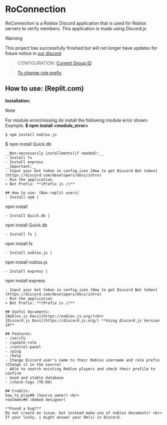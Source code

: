 # RoConnection
RoConnection is a Roblox Discord application that is used for Roblox servers to verify members. This application is made using Discord.js

> [!WARNING]
> This project has successfully finished but will not longer have updates for future notice in [our discord](https://discord.com/invite/uz9TY5sB)



> CONFIGURATION:
>[Current Group ID](https://github.com/HTPGTDev/RoConnection/blob/main/index.js#L206)<br>

>[To change role prefix](
https://github.com/HTPGTDev/RoConnection/blob/main/index.js#L217) 
>

## How to use: (Replit.com)
__Installation:__
> [!NOTE]
> For module error/missing do install the following module error shown. 
> Example: **$ npm install <module_error>**
>
```
$ npm install noblox.js
```
$ npm install Quick.db
```
__Non-necessarily installments(if needed):__
- Install fs
- Install express
__Important:__
- Input your bot token in config.json [How to get Discord Bot token](https://discord.com/developers/docs/intro)
- Run the application
> Bot Prefix: **(Prefix is /)**

## How to use: (Non-replit users)
- Install npm | 
```
npm install
```
- Install Quick.db | 
```
npm install Quick.db
```
- Install fs | 
```
npm install fs
```
- Install noblox.js | 
```
npm install noblox.js
```
- Install express | 
```
npm install express
```
- Input your bot token in config.json [How to get Discord Bot token](https://discord.com/developers/docs/intro)
- Run the application
> Bot Prefix: **(Prefix is /)**

## Useful documents:
[Noblox.js Docs](https://noblox.js.org/)<br>
[Discord.js Docs](https://discord.js.org/) **Using discord.js Version 14**

## Features:
- /verify
- /update-role
- /control-panel
- /ping
- /help
- Change Discord user's name to their Roblox username and role prefix (Change it in the source)
- Able to search existing Roblox players and check their profile to confirm
- Good and stable database
- /check-logs (TO-DO)

## Credits:
how_to_play#0 (Source owner) <br>
realmdev#0 (Embed designer)

**Found a bug?**
Do not create an issue, but instead make use of noblox documents! <br>
If your lucky, i might answer your Dm(s) in Discord.
